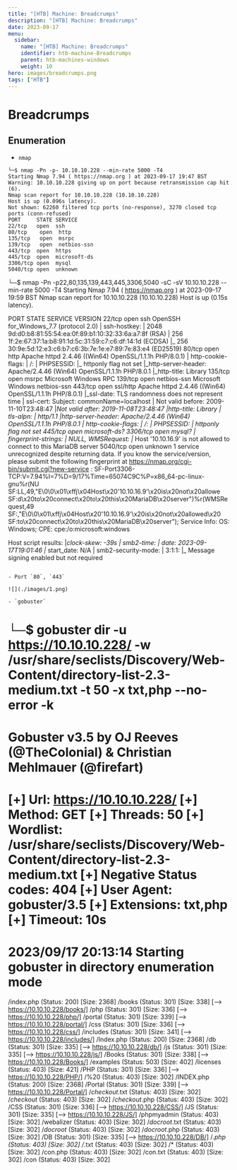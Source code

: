 ```yaml
---
title: "[HTB] Machine: Breadcrumps"
description: "[HTB] Machine: Breadcrumps"
date: 2023-09-17
menu:
  sidebar:
    name: "[HTB] Machine: Breadcrumps"
    identifier: htb-machine-Breadcrumps
    parent: htb-machines-windows
    weight: 10
hero: images/breadcrumps.png
tags: ["HTB"]
---
```


# Breadcrumps
## Enumeration
- `nmap`
```
└─$ nmap -Pn -p- 10.10.10.228 --min-rate 5000 -T4
Starting Nmap 7.94 ( https://nmap.org ) at 2023-09-17 19:47 BST
Warning: 10.10.10.228 giving up on port because retransmission cap hit (6).
Nmap scan report for 10.10.10.228 (10.10.10.228)
Host is up (0.096s latency).
Not shown: 62260 filtered tcp ports (no-response), 3270 closed tcp ports (conn-refused)
PORT     STATE SERVICE
22/tcp   open  ssh
80/tcp    open  http
135/tcp   open  msrpc
139/tcp   open  netbios-ssn
443/tcp  open  https
445/tcp  open  microsoft-ds
3306/tcp open  mysql
5040/tcp open  unknown

```
└─$ nmap -Pn -p22,80,135,139,443,445,3306,5040 -sC -sV 10.10.10.228 --min-rate 5000 -T4
Starting Nmap 7.94 ( https://nmap.org ) at 2023-09-17 19:59 BST
Nmap scan report for 10.10.10.228 (10.10.10.228)
Host is up (0.15s latency).

PORT     STATE SERVICE       VERSION
22/tcp   open  ssh           OpenSSH for_Windows_7.7 (protocol 2.0)
| ssh-hostkey: 
|   2048 9d:d0:b8:81:55:54:ea:0f:89:b1:10:32:33:6a:a7:8f (RSA)
|   256 1f:2e:67:37:1a:b8:91:1d:5c:31:59:c7:c6:df:14:1d (ECDSA)
|_  256 30:9e:5d:12:e3:c6:b7:c6:3b:7e:1e:e7:89:7e:83:e4 (ED25519)
80/tcp   open  http          Apache httpd 2.4.46 ((Win64) OpenSSL/1.1.1h PHP/8.0.1)
| http-cookie-flags: 
|   /: 
|     PHPSESSID: 
|_      httponly flag not set
|_http-server-header: Apache/2.4.46 (Win64) OpenSSL/1.1.1h PHP/8.0.1
|_http-title: Library
135/tcp  open  msrpc         Microsoft Windows RPC
139/tcp  open  netbios-ssn   Microsoft Windows netbios-ssn
443/tcp  open  ssl/http      Apache httpd 2.4.46 ((Win64) OpenSSL/1.1.1h PHP/8.0.1)
|_ssl-date: TLS randomness does not represent time
| ssl-cert: Subject: commonName=localhost
| Not valid before: 2009-11-10T23:48:47
|_Not valid after:  2019-11-08T23:48:47
|_http-title: Library
| tls-alpn: 
|_  http/1.1
|_http-server-header: Apache/2.4.46 (Win64) OpenSSL/1.1.1h PHP/8.0.1
| http-cookie-flags: 
|   /: 
|     PHPSESSID: 
|_      httponly flag not set
445/tcp  open  microsoft-ds?
3306/tcp open  mysql?
| fingerprint-strings: 
|   NULL, WMSRequest: 
|_    Host '10.10.16.9' is not allowed to connect to this MariaDB server
5040/tcp open  unknown
1 service unrecognized despite returning data. If you know the service/version, please submit the following fingerprint at https://nmap.org/cgi-bin/submit.cgi?new-service :
SF-Port3306-TCP:V=7.94%I=7%D=9/17%Time=65074C9C%P=x86_64-pc-linux-gnu%r(NU
SF:LL,49,"E\0\0\x01\xffj\x04Host\x20'10\.10\.16\.9'\x20is\x20not\x20allowe
SF:d\x20to\x20connect\x20to\x20this\x20MariaDB\x20server")%r(WMSRequest,49
SF:,"E\0\0\x01\xffj\x04Host\x20'10\.10\.16\.9'\x20is\x20not\x20allowed\x20
SF:to\x20connect\x20to\x20this\x20MariaDB\x20server");
Service Info: OS: Windows; CPE: cpe:/o:microsoft:windows

Host script results:
|_clock-skew: -39s
| smb2-time: 
|   date: 2023-09-17T19:01:46
|_  start_date: N/A
| smb2-security-mode: 
|   3:1:1: 
|_    Message signing enabled but not required


```

- Port `80`, `443`

![](./images/1.png)

- `gobuster`
```
└─$ gobuster dir -u https://10.10.10.228/ -w /usr/share/seclists/Discovery/Web-Content/directory-list-2.3-medium.txt -t 50 -x txt,php --no-error -k
===============================================================
Gobuster v3.5
by OJ Reeves (@TheColonial) & Christian Mehlmauer (@firefart)
===============================================================
[+] Url:                     https://10.10.10.228/
[+] Method:                  GET
[+] Threads:                 50
[+] Wordlist:                /usr/share/seclists/Discovery/Web-Content/directory-list-2.3-medium.txt
[+] Negative Status codes:   404
[+] User Agent:              gobuster/3.5
[+] Extensions:              txt,php
[+] Timeout:                 10s
===============================================================
2023/09/17 20:13:14 Starting gobuster in directory enumeration mode
===============================================================
/index.php            (Status: 200) [Size: 2368]
/books                (Status: 301) [Size: 338] [--> https://10.10.10.228/books/]
/php                  (Status: 301) [Size: 336] [--> https://10.10.10.228/php/]
/portal               (Status: 301) [Size: 339] [--> https://10.10.10.228/portal/]
/css                  (Status: 301) [Size: 336] [--> https://10.10.10.228/css/]
/includes             (Status: 301) [Size: 341] [--> https://10.10.10.228/includes/]
/Index.php            (Status: 200) [Size: 2368]
/db                   (Status: 301) [Size: 335] [--> https://10.10.10.228/db/]
/js                   (Status: 301) [Size: 335] [--> https://10.10.10.228/js/]
/Books                (Status: 301) [Size: 338] [--> https://10.10.10.228/Books/]
/examples             (Status: 503) [Size: 402]
/licenses             (Status: 403) [Size: 421]
/PHP                  (Status: 301) [Size: 336] [--> https://10.10.10.228/PHP/]
/%20                  (Status: 403) [Size: 302]
/INDEX.php            (Status: 200) [Size: 2368]
/Portal               (Status: 301) [Size: 339] [--> https://10.10.10.228/Portal/]
/*checkout*.txt       (Status: 403) [Size: 302]
/*checkout*           (Status: 403) [Size: 302]
/*checkout*.php       (Status: 403) [Size: 302]
/CSS                  (Status: 301) [Size: 336] [--> https://10.10.10.228/CSS/]
/JS                   (Status: 301) [Size: 335] [--> https://10.10.10.228/JS/]
/phpmyadmin           (Status: 403) [Size: 302]
/webalizer            (Status: 403) [Size: 302]
/*docroot*.txt        (Status: 403) [Size: 302]
/*docroot*            (Status: 403) [Size: 302]
/*docroot*.php        (Status: 403) [Size: 302]
/DB                   (Status: 301) [Size: 335] [--> https://10.10.10.228/DB/]
/*.php                (Status: 403) [Size: 302]
/*.txt                (Status: 403) [Size: 302]
/*                    (Status: 403) [Size: 302]
/con.php              (Status: 403) [Size: 302]
/con.txt              (Status: 403) [Size: 302]
/con                  (Status: 403) [Size: 302]


```